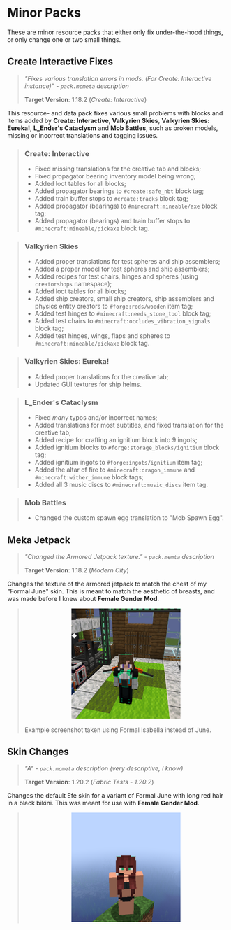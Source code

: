 # Minor Packs
These are minor resource packs that either only fix under-the-hood things, or only change one or two small things.

## Create Interactive Fixes
> *"Fixes various translation errors in mods. (For Create: Interactive instance)" - `pack.mcmeta` description*
>
> **Target Version**: 1.18.2 (*Create: Interactive*)

This resource- and data pack fixes various small problems with blocks and items added by **Create: Interactive**, **Valkyrien Skies**, **Valkyrien Skies: Eureka!**, **L_Ender's Cataclysm** and **Mob Battles**, such as broken models, missing or incorrect translations and tagging issues.

> ### Create: Interactive
> - Fixed missing translations for the creative tab and blocks;
> - Fixed propagator bearing inventory model being wrong;
> - Added loot tables for all blocks;
> - Added propagator bearings to `#create:safe_nbt` block tag;
> - Added train buffer stops to `#create:tracks` block tag;
> - Added propagator (bearings) to `#minecraft:mineable/axe` block tag;
> - Added propagator (bearings) and train buffer stops to `#minecraft:mineable/pickaxe` block tag.

> ### Valkyrien Skies
> - Added proper translations for test spheres and ship assemblers;
> - Added a proper model for test spheres and ship assemblers;
> - Added recipes for test chairs, hinges and spheres (using `creatorshops` namespace);
> - Added loot tables for all blocks;
> - Added ship creators, small ship creators, ship assemblers and physics entity creators to `#forge:rods/wooden` item tag;
> - Added test hinges to `#minecraft:needs_stone_tool` block tag;
> - Added test chairs to `#minecraft:occludes_vibration_signals` block tag;
> - Added test hinges, wings, flaps and spheres to `#minecraft:mineable/pickaxe` block tag.

> ### Valkyrien Skies: Eureka!
> - Added proper translations for the creative tab;
> - Updated GUI textures for ship helms.

> ### L_Ender's Cataclysm
> - Fixed *many* typos and/or incorrect names;
> - Added translations for most subtitles, and fixed translation for the creative tab;
> - Added recipe for crafting an ignitium block into 9 ingots;
> - Added ignitium blocks to `#forge:storage_blocks/ignitium` block tag;
> - Added ignitium ingots to `#forge:ingots/ignitium` item tag;
> - Added the altar of fire to `#minecraft:dragon_immune` and `#minecraft:wither_immune` block tags;
> - Added all 3 music discs to `#minecraft:music_discs` item tag.

> ### Mob Battles
> - Changed the custom spawn egg translation to "Mob Spawn Egg".

## Meka Jetpack
> *"Changed the Armored Jetpack texture." - `pack.memta` description*
>
> **Target Version**: 1.18.2 (*Modern City*)

Changes the texture of the armored jetpack to match the chest of my "Formal June" skin. This is meant to match the aesthetic of breasts, and was made before I knew about **Female Gender Mod**.

> <center> <img src="Screenshots/armored_jetpack.png" width=250> </center>
>
> Example screenshot taken using Formal Isabella instead of June.

## Skin Changes
> *"A" - `pack.mcmeta` description (very descriptive, I know)*
>
> **Target Version**: 1.20.2 (*Fabric Tests - 1.20.2*)

Changes the default Efe skin for a variant of Formal June with long red hair in a black bikini. This was meant for use with **Female Gender Mod**.

> <center> <img src="Screenshots/bikini_june.png" width=250> </center>